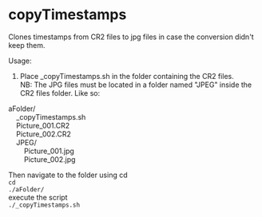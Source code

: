 # copyTimestamps
Clones timestamps from CR2 files to jpg files in case the conversion didn't keep them.

Usage:<br/>
1. Place _copyTimestamps.sh in the folder containing the CR2 files.<br/>
NB: The JPG files must be located in a folder named "JPEG" inside the CR2 files folder. Like so:<br/>

aFolder/<br/>
&nbsp;&nbsp;&nbsp;&nbsp;_copyTimestamps.sh<br/>
&nbsp;&nbsp;&nbsp;&nbsp;Picture_001.CR2<br/>
&nbsp;&nbsp;&nbsp;&nbsp;Picture_002.CR2<br/>
&nbsp;&nbsp;&nbsp;&nbsp;JPEG/<br/>
&nbsp;&nbsp;&nbsp;&nbsp;&nbsp;&nbsp;&nbsp;&nbsp;Picture_001.jpg<br/>
&nbsp;&nbsp;&nbsp;&nbsp;&nbsp;&nbsp;&nbsp;&nbsp;Picture_002.jpg<br/>

Then navigate to the folder using cd<br/>
<code>cd ./aFolder/</code><br/>
execute the script<br/>
<code>./_copyTimestamps.sh</code><br/>
